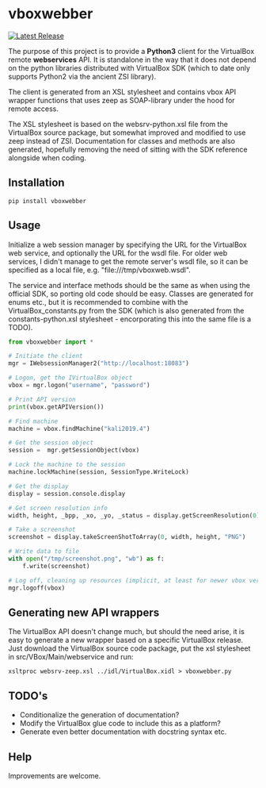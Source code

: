 # vboxwebber
[![Latest Release](https://img.shields.io/pypi/v/vboxwebber.svg)](https://pypi.python.org/pypi/vboxwebber/)

The purpose of this project is to provide a <b>Python3</b> client for the VirtualBox remote <b>webservices</b> API. It is standalone in the way that it does not depend on the python libraries distributed with VirtualBox SDK (which to date only supports Python2 via the ancient ZSI library).

The client is generated from an XSL stylesheet and contains vbox API wrapper functions that uses zeep as SOAP-library under the hood for remote access.

The XSL stylesheet is based on the websrv-python.xsl file from the VirtualBox source package, but somewhat improved and modified to use zeep instead of ZSI. Documentation for classes and methods are also generated, hopefully removing the need of sitting with the SDK reference alongside when coding.

## Installation
```
pip install vboxwebber
```

## Usage
Initialize a web session manager by specifying the URL for the VirtualBox web service, and optionally the URL for the wsdl file. For older web services, I didn't manage to get the remote server's wsdl file, so it can be specified as a local file, e.g. "file:///tmp/vboxweb.wsdl".

The service and interface methods should be the same as when using the official SDK, so porting old code should be easy. Classes are generated for enums etc., but it is recommended to combine with the VirtualBox_constants.py from the SDK (which is also generated from the constants-python.xsl stylesheet - encorporating this into the same file is a TODO).

```python
from vboxwebber import *

# Initiate the client
mgr = IWebsessionManager2("http://localhost:18083")

# Logon, get the IVirtualBox object
vbox = mgr.logon("username", "password")

# Print API version
print(vbox.getAPIVersion())

# Find machine
machine = vbox.findMachine("kali2019.4")

# Get the session object
session =  mgr.getSessionObject(vbox)

# Lock the machine to the session
machine.lockMachine(session, SessionType.WriteLock)

# Get the display
display = session.console.display

# Get screen resolution info
width, height, _bpp, _xo, _yo, _status = display.getScreenResolution(0)

# Take a screenshot
screenshot = display.takeScreenShotToArray(0, width, height, "PNG")

# Write data to file
with open("/tmp/screenshot.png", "wb") as f:
    f.write(screenshot)

# Log off, cleaning up resources (implicit, at least for newer vbox versions)
mgr.logoff(vbox)
```

## Generating new API wrappers
The VirtualBox API doesn't change much, but should the need arise, it is easy to generate a new wrapper based on a specific VirtualBox release. Just download the VirtualBox source code package, put the xsl stylesheet in src/VBox/Main/webservice and run:
```
xsltproc websrv-zeep.xsl ../idl/VirtualBox.xidl > vboxwebber.py
```

## TODO's
  * Conditionalize the generation of documentation?
  * Modify the VirtualBox glue code to include this as a platform?
  * Generate even better documentation with docstring syntax etc.
    
## Help
Improvements are welcome.
